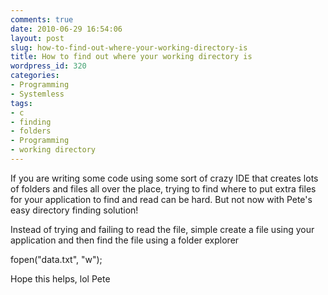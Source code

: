 ```yaml
---
comments: true
date: 2010-06-29 16:54:06
layout: post
slug: how-to-find-out-where-your-working-directory-is
title: How to find out where your working directory is
wordpress_id: 320
categories:
- Programming
- Systemless
tags:
- c
- finding
- folders
- Programming
- working directory
---
```


If you are writing some code using some sort of crazy IDE that creates lots of folders and files all over the place, trying to find where to put extra files for your application to find and read can be hard.  But not now with Pete's easy directory finding solution!

Instead of trying and failing to read the file, simple create a file using your application and then find the file using a folder explorer 

fopen("data.txt", "w"); 

Hope this helps, lol
Pete
